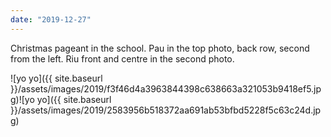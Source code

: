 ```yaml
---
date: "2019-12-27"
---
```


Christmas pageant in the school. Pau in the top photo, back row, second from the left. Riu front and centre in the second photo.

![yo yo]({{ site.baseurl }}/assets/images/2019/f3f46d4a3963844398c638663a321053b9418ef5.jpg)![yo yo]({{ site.baseurl }}/assets/images/2019/2583956b518372aa691ab53bfbd5228f5c63c24d.jpg)
